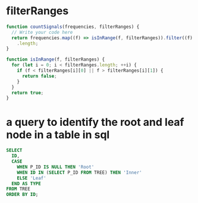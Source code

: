 # filterRanges

```js
function countSignals(frequencies, filterRanges) {
  // Write your code here
  return frequencies.map((f) => isInRange(f, filterRanges)).filter((f) => f)
    .length;
}

function isInRange(f, filterRanges) {
  for (let i = 0; i < filterRanges.length; ++i) {
    if (f < filterRanges[i][0] || f > filterRanges[i][1]) {
      return false;
    }
  }
  return true;
}
```

# a query to identify the root and leaf node in a table in sql

```sql
SELECT
  ID,
  CASE
    WHEN P_ID IS NULL THEN 'Root'
    WHEN ID IN (SELECT P_ID FROM TREE) THEN 'Inner'
    ELSE 'Leaf'
  END AS TYPE
FROM TREE
ORDER BY ID;
```
